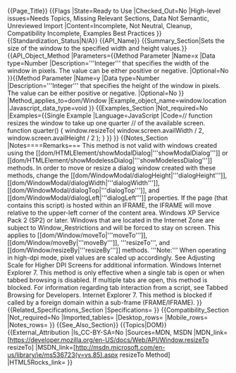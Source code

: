 {{Page_Title}}
{{Flags
|State=Ready to Use
|Checked_Out=No
|High-level issues=Needs Topics, Missing Relevant Sections, Data Not Semantic, Unreviewed Import
|Content=Incomplete, Not Neutral, Cleanup, Compatibility Incomplete, Examples Best Practices
}}
{{Standardization_Status|N/A}}
{{API_Name}}
{{Summary_Section|Sets the size of the window to the specified width and height values.}}
{{API_Object_Method
|Parameters={{Method Parameter
|Name=x
|Data type=Number
|Description='''Integer''' that specifies the width of the window in pixels. The value can be either positive or negative.
|Optional=No
}}{{Method Parameter
|Name=y
|Data type=Number
|Description='''Integer''' that specifies the height of the window in pixels. The value can be either positive or negative.
|Optional=No
}}
|Method_applies_to=dom/Window
|Example_object_name=window.location
|Javascript_data_type=void
}}
{{Examples_Section
|Not_required=No
|Examples={{Single Example
|Language=JavaScript
|Code=// function resizes the window to take up one quarter
// of the available screen.
function quarter() {
  window.resizeTo(
    window.screen.availWidth / 2,
    window.screen.availHeight / 2
  );
}
}}
}}
{{Notes_Section
|Notes====Remarks===
This method is not valid with windows created using the [[dom/HTMLElement/showModalDialog|'''showModalDialog''']] or [[dom/HTMLElement/showModelessDialog|'''showModelessDialog''']] methods. In order to move or resize a dialog window created with these methods, change the [[dom/WindowModal/dialogHeight|'''dialogHeight''']], [[dom/WindowModal/dialogWidth|'''dialogWidth''']], [[dom/WindowModal/dialogTop|'''dialogTop''']], and [[dom/WindowModal/dialogLeft|'''dialogLeft''']] properties.
If the page (that contains this script) is hosted within an IFRAME, the IFRAME will move relative to the upper-left corner of the content area.
Windows XP Service Pack 2 (SP2) or later. Windows that are located in the Internet Zone are subject to Window_Restrictions and will be forced to stay on screen. This applies to [[dom/Window/moveTo|'''moveTo''']], [[dom/Window/moveBy|'''moveBy''']], '''resizeTo''', and [[dom/Window/resizeBy|'''resizeBy''']] methods.
'''Note:''' When operating in high-dpi mode, pixel values are scaled up accordingly. See Adjusting Scale for Higher DPI Screens for additional information.
Windows Internet Explorer 7. This method is only effective when a single tab is open or when tabbed browsing is disabled.  If multiple tabs are open, this method is blocked.  For information regarding tab interaction from a script, see Tabbed Browsing for Developers.
Internet Explorer 7. This method is blocked if called by a foreign domain within a sub-frame (FRAME/IFRAME).
}}
{{Related_Specifications_Section
|Specifications=
}}
{{Compatibility_Section
|Not_required=No
|Imported_tables=
|Desktop_rows=
|Mobile_rows=
|Notes_rows=
}}
{{See_Also_Section}}
{{Topics|DOM}}
{{External_Attribution
|Is_CC-BY-SA=No
|Sources=MDN, MSDN
|MDN_link=[https://developer.mozilla.org/en-US/docs/Web/API/Window.resizeTo resizeTo]
|MSDN_link=[http://msdn.microsoft.com/en-us/library/ie/ms536723(v=vs.85).aspx resizeTo Method]
|HTML5Rocks_link=
}}